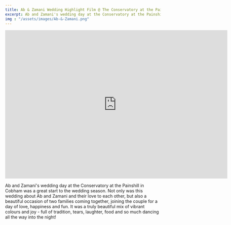 ```yaml
---
title: Ab & Zamani Wedding Highlight Film @ The Conservatory at the Painshill, Cobham, Surrey 
excerpt: Ab and Zamani's wedding day at the Conservatory at the Painshill in Cobham was a great start to the wedding season.
img : "/assets/images/Ab-&-Zamani.png"
---
```


<iframe src="https://player.vimeo.com/video/337752806?title=0&byline=0&portrait=0" width="720" height="480" frameborder="0" allow="autoplay; fullscreen" allowfullscreen></iframe>

Ab and Zamani's wedding day at the Conservatory at the Painshill in Cobham was a great start to the wedding season. Not only was this wedding about Ab and Zamani and their love to each other, but also a beautiful occasion of two families coming together, joining the couple for a day of love, happiness and fun. It was a truly beautiful mix of vibrant colours and joy - full of tradition, tears, laughter, food and so much dancing all the way into the night!

